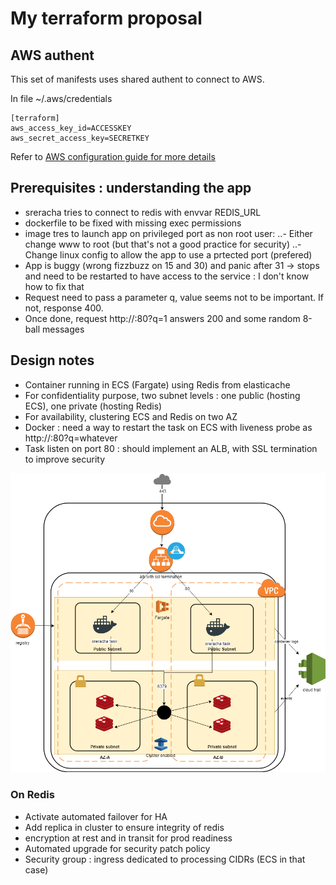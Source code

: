 # My terraform proposal #

## AWS authent ##

This set of manifests uses shared authent to connect to AWS. 

In file ~/.aws/credentials
```
[terraform]
aws_access_key_id=ACCESSKEY
aws_secret_access_key=SECRETKEY
```

Refer to [AWS configuration guide for more details](https://docs.aws.amazon.com/cli/latest/userguide/cli-multiple-profiles.html)

## Prerequisites : understanding the app

- sreracha tries to connect to redis with envvar REDIS_URL
- dockerfile to be fixed with missing exec permissions
- image tres to launch app on privileged port as non root user: 
..- Either change www to root (but that's not a good practice for security)
..- Change linux config to allow the app to use a prtected port (prefered)
- App is buggy (wrong fizzbuzz on 15 and 30) and panic after 31 -> stops and need to be restarted to have access to the service : I don't know how to fix that
- Request need to pass a parameter q, value seems not to be important. If not, response 400. 
- Once done, request http://:80?q=1 answers 200 and some random 8-ball messages

## Design notes

- Container running in ECS (Fargate) using Redis from elasticache
- For confidentiality purpose, two subnet levels : one public (hosting ECS), one private (hosting Redis)
- For availability, clustering ECS and Redis on two AZ
- Docker :  need a way to restart the task on ECS with liveness probe as http://:80?q=whatever
- Task listen on port 80 : should implement an ALB, with SSL termination to improve security

![design schema](sr.png)

### On Redis

- Activate automated failover for HA
- Add replica in cluster to ensure integrity of redis
- encryption at rest and in transit for prod readiness
- Automated upgrade for security patch policy
- Security group : ingress dedicated to processing CIDRs (ECS in that case)
